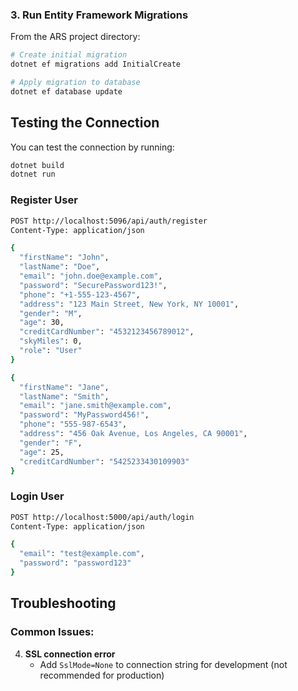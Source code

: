 
### 3. Run Entity Framework Migrations

From the ARS project directory:

```bash
# Create initial migration
dotnet ef migrations add InitialCreate

# Apply migration to database
dotnet ef database update
```

## Testing the Connection

You can test the connection by running:

```bash
dotnet build
dotnet run
```

### Register User
```bash
POST http://localhost:5096/api/auth/register
Content-Type: application/json

{
  "firstName": "John",
  "lastName": "Doe",
  "email": "john.doe@example.com",
  "password": "SecurePassword123!",
  "phone": "+1-555-123-4567",
  "address": "123 Main Street, New York, NY 10001",
  "gender": "M",
  "age": 30,
  "creditCardNumber": "4532123456789012",
  "skyMiles": 0,
  "role": "User"
}

{
  "firstName": "Jane",
  "lastName": "Smith",
  "email": "jane.smith@example.com",
  "password": "MyPassword456!",
  "phone": "555-987-6543",
  "address": "456 Oak Avenue, Los Angeles, CA 90001",
  "gender": "F",
  "age": 25,
  "creditCardNumber": "5425233430109903"
}
```

### Login User
```bash
POST http://localhost:5000/api/auth/login
Content-Type: application/json

{
  "email": "test@example.com",
  "password": "password123"
}
```

## Troubleshooting

### Common Issues:

4. **SSL connection error**
   - Add `SslMode=None` to connection string for development (not recommended for production)

